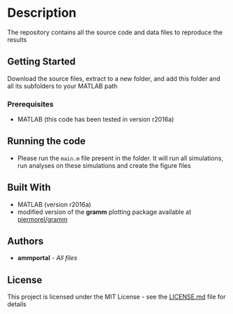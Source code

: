 # Description 

The repository contains all the source code and data files to reproduce the results

## Getting Started

Download the source files, extract to a new folder, and add this folder and all its subfolders to your MATLAB path

### Prerequisites

* MATLAB (this code has been tested in version r2016a)

## Running the code

* Please run the ```main.m``` file present in the folder. It will run all simulations, run analyses on these simulations and create the figure files

## Built With

* MATLAB (version r2016a)
* modified version of the **gramm** plotting package available at [piermorel/gramm](https://github.com/piermorel/gramm)

## Authors

* **ammportal** - *All files*

## License

This project is licensed under the MIT License - see the [LICENSE.md](License.md) file for details
